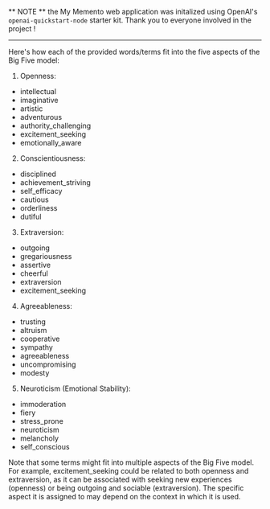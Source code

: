 ** NOTE ** the My Memento web application was initalized using OpenAI's `openai-quickstart-node` starter kit. Thank you to everyone involved in the project !

------------------

Here's how each of the provided words/terms fit into the five aspects of the Big Five model:

1. Openness:
- intellectual
- imaginative
- artistic
- adventurous
- authority_challenging
- excitement_seeking
- emotionally_aware

2. Conscientiousness:
- disciplined
- achievement_striving
- self_efficacy
- cautious
- orderliness
- dutiful

3. Extraversion:
- outgoing
- gregariousness
- assertive
- cheerful
- extraversion
- excitement_seeking

4. Agreeableness:
- trusting
- altruism
- cooperative
- sympathy
- agreeableness
- uncompromising
- modesty

5. Neuroticism (Emotional Stability):
- immoderation
- fiery
- stress_prone
- neuroticism
- melancholy
- self_conscious

Note that some terms might fit into multiple aspects of the Big Five model. For example, excitement_seeking could be related to both openness and extraversion, as it can be associated with seeking new experiences (openness) or being outgoing and sociable (extraversion). The specific aspect it is assigned to may depend on the context in which it is used.
